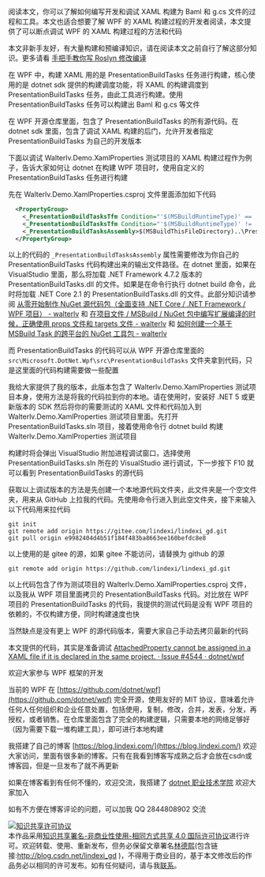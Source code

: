 
阅读本文，你可以了解如何编写开发和调试 XAML 构建为 Baml 和 g.cs 文件的过程和工具。本文也适合想要了解 WPF 的 XAML 构建过程的开发者阅读，本文提供了可以断点调试 WPF 的 XAML 构建过程的方法和代码

<!--more-->


<!-- 发布 -->
<!-- 标签：Roslyn,MSBuild,编译器,WPF,XAML -->

本文非新手友好，有大量构建和预编译知识，请在阅读本文之前自行了解这部分知识。更多请看 [手把手教你写 Roslyn 修改编译](https://blog.lindexi.com/post/roslyn.html )

在 WPF 中，构建 XAML 用的是 PresentationBuildTasks 任务进行构建，核心使用的是 dotnet sdk 提供的构建调度功能，将 XAML 的构建调度到 PresentationBuildTasks 任务，由此工具进行构建。使用 PresentationBuildTasks 任务可以构建出 Baml 和 g.cs 等文件

在 WPF 开源仓库里面，包含了 PresentationBuildTasks 的所有源代码。在 dotnet sdk 里面，包含了调试 XAML 构建的后门，允许开发者指定 PresentationBuildTasks 为自己的开发版本

下面以调试 Walterlv.Demo.XamlProperties 测试项目的 XAML 构建过程作为例子，告诉大家如何让 dotnet 在构建 WPF 项目时，使用自定义的 PresentationBuildTasks 任务进行构建

先在 Walterlv.Demo.XamlProperties.csproj 文件里面添加如下代码

```xml
  <PropertyGroup>
    <_PresentationBuildTasksTfm Condition="'$(MSBuildRuntimeType)' == 'Core'">netcoreapp2.1</_PresentationBuildTasksTfm>
    <_PresentationBuildTasksTfm Condition="'$(MSBuildRuntimeType)' != 'Core'">net472</_PresentationBuildTasksTfm>
    <_PresentationBuildTasksAssembly>$(MSBuildThisFileDirectory)..\PresentationBuildTasks\bin\Debug\$(_PresentationBuildTasksTfm)\PresentationBuildTasks.dll</_PresentationBuildTasksAssembly>
  </PropertyGroup>
```

以上的代码的 `_PresentationBuildTasksAssembly` 属性需要修改为你自己的 PresentationBuildTasks 代码构建出来的输出文件路径。在 dotnet 里面，如果在 VisualStudio 里面，那么将加载 .NET Framework 4.7.2 版本的 PresentationBuildTasks.dll 的文件。如果是在命令行执行 dotnet build 命令，此时将加载 .NET Core 2.1 的 PresentationBuildTasks.dll 的文件。此部分知识请参阅 [从零开始制作 NuGet 源代码包（全面支持 .NET Core / .NET Framework / WPF 项目） - walterlv](https://blog.walterlv.com/post/build-source-code-package-for-wpf-projects.html ) 和 [在项目文件 / MSBuild / NuGet 包中编写扩展编译的时候，正确使用 props 文件和 targets 文件 - walterlv](https://blog.walterlv.com/post/write-msbuild-codes-into-props-or-targets.html ) 和 [如何创建一个基于 MSBuild Task 的跨平台的 NuGet 工具包 - walterlv](https://blog.walterlv.com/post/create-a-cross-platform-msbuild-task-based-nuget-tool.html )

而 PresentationBuildTasks 的代码可以从 WPF 开源仓库里面的 `src\Microsoft.DotNet.Wpf\src\PresentationBuildTasks` 文件夹拿到代码，只是这里面的代码构建需要做一些配置

我给大家提供了我的版本，此版本包含了 Walterlv.Demo.XamlProperties 测试项目本身，使用方法是将我的代码拉到你的本地。请在使用时，安装好 .NET 5 或更新版本的 SDK 然后将你的需要测试的 XAML 文件和代码加入到 Walterlv.Demo.XamlProperties 测试项目里面。先打开 PresentationBuildTasks.sln 项目，接着使用命令行 dotnet build 构建 Walterlv.Demo.XamlProperties 测试项目

构建时将会弹出 VisualStudio 附加进程调试窗口，选择使用 PresentationBuildTasks.sln 所在的 VisualStudio 进行调试，下一步按下 F10 就可以看到 PresentationBuildTasks 的源代码

获取以上调试版本的方法是先创建一个本地源代码文件夹，此文件夹是一个空文件夹，用来从 GitHub 上拉我的代码。先使用命令行进入到此空文件夹，接下来输入以下代码用来拉代码

```
git init
git remote add origin https://gitee.com/lindexi/lindexi_gd.git
git pull origin e9982404d4b51f184f483ba8663ee160befdc8e8
```

以上使用的是 gitee 的源，如果 gitee 不能访问，请替换为 github 的源

```
git remote add origin https://github.com/lindexi/lindexi_gd.git
```

以上代码包含了作为测试项目的 Walterlv.Demo.XamlProperties.csproj 文件，以及我从 WPF 项目里面拷贝的 PresentationBuildTasks 代码。对比放在 WPF 项目的 PresentationBuildTasks 的代码，我提供的测试代码是没有 WPF 项目的依赖的，不仅构建方便，同时构建速度也快

当然缺点是没有更上 WPF 的源代码版本，需要大家自己手动去拷贝最新的代码

本文提供的代码，其实是准备调试 [AttachedProperty cannot be assigned in a XAML file if it is declared in the same project. · Issue #4544 · dotnet/wpf](https://github.com/dotnet/wpf/issues/4544 )

欢迎大家参与 WPF 框架的开发

当前的 WPF 在 [https://github.com/dotnet/wpf](https://github.com/dotnet/wpf) 完全开源，使用友好的 MIT 协议，意味着允许任何人任何组织和企业任意处置，包括使用，复制，修改，合并，发表，分发，再授权，或者销售。在仓库里面包含了完全的构建逻辑，只需要本地的网络足够好（因为需要下载一堆构建工具），即可进行本地构建



我搭建了自己的博客 [https://blog.lindexi.com/](https://blog.lindexi.com/) 欢迎大家访问，里面有很多新的博客。只有在我看到博客写成熟之后才会放在csdn或博客园，但是一旦发布了就不再更新

如果在博客看到有任何不懂的，欢迎交流，我搭建了 [dotnet 职业技术学院](https://t.me/dotnet_campus) 欢迎大家加入

如有不方便在博客评论的问题，可以加我 QQ 2844808902 交流

<a rel="license" href="http://creativecommons.org/licenses/by-nc-sa/4.0/"><img alt="知识共享许可协议" style="border-width:0" src="https://licensebuttons.net/l/by-nc-sa/4.0/88x31.png" /></a><br />本作品采用<a rel="license" href="http://creativecommons.org/licenses/by-nc-sa/4.0/">知识共享署名-非商业性使用-相同方式共享 4.0 国际许可协议</a>进行许可。欢迎转载、使用、重新发布，但务必保留文章署名[林德熙](http://blog.csdn.net/lindexi_gd)(包含链接:http://blog.csdn.net/lindexi_gd )，不得用于商业目的，基于本文修改后的作品务必以相同的许可发布。如有任何疑问，请与我[联系](mailto:lindexi_gd@163.com)。